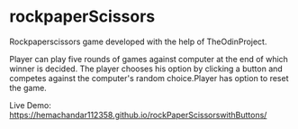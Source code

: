 # rockpaperScissors

Rockpaperscissors game developed with the help of TheOdinProject. 

Player can play five rounds of games against computer at the end of which winner is decided.
The player chooses his option by clicking a button and competes against the computer's random choice.Player has option to reset the game.

Live Demo: https://hemachandar112358.github.io/rockPaperScissorswithButtons/
